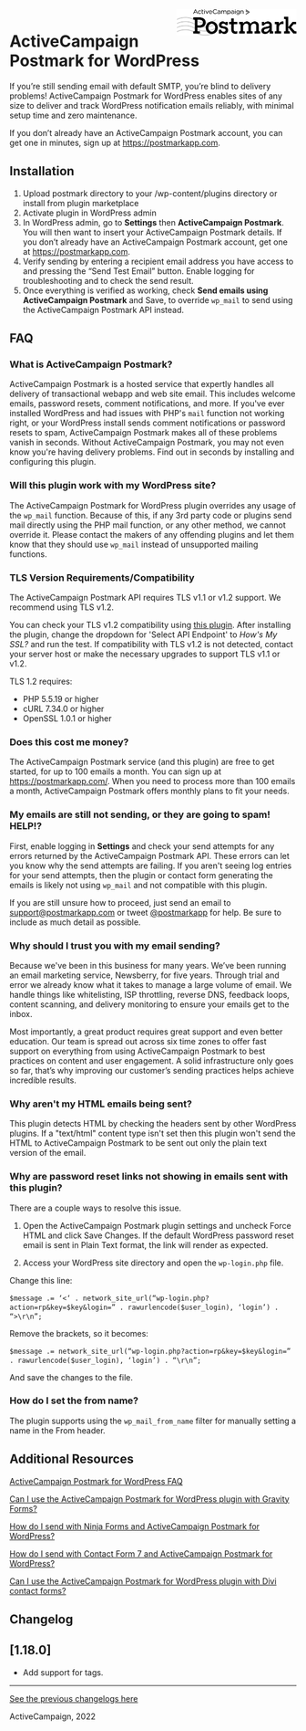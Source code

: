 <a href="https://postmarkapp.com">
    <img src="assets/images/logo.png" alt="Postmark Logo" title="ActiveCampaign Postmark" width="210" height="46" align="right">
</a>

# ActiveCampaign Postmark for WordPress

If you’re still sending email with default SMTP, you’re blind to delivery problems! ActiveCampaign Postmark for WordPress enables sites of any size to deliver and track WordPress notification emails reliably, with minimal setup time and zero maintenance.

If you don’t already have an ActiveCampaign Postmark account, you can get one in minutes, sign up at https://postmarkapp.com.

## Installation

1. Upload postmark directory to your /wp-content/plugins directory or install from plugin marketplace
2. Activate plugin in WordPress admin
3. In WordPress admin, go to **Settings** then **ActiveCampaign Postmark**. You will then want to insert your ActiveCampaign Postmark details. If you don’t already have an ActiveCampaign Postmark account, get one at https://postmarkapp.com.
4. Verify sending by entering a recipient email address you have access to and pressing the “Send Test Email” button. Enable logging for troubleshooting and to check the send result.
5. Once everything is verified as working, check **Send emails using ActiveCampaign Postmark** and Save, to override `wp_mail` to send using the ActiveCampaign Postmark API instead.

## FAQ

### What is ActiveCampaign Postmark?
ActiveCampaign Postmark is a hosted service that expertly handles all delivery of transactional webapp and web site email. This includes welcome emails, password resets, comment notifications, and more. If you've ever installed WordPress and had issues with PHP's `mail` function not working right, or your WordPress install sends comment notifications or password resets to spam, ActiveCampaign Postmark makes all of these problems vanish in seconds. Without ActiveCampaign Postmark, you may not even know you're having delivery problems. Find out in seconds by installing and configuring this plugin.

### Will this plugin work with my WordPress site?

The ActiveCampaign Postmark for WordPress plugin overrides any usage of the `wp_mail` function. Because of this, if any 3rd party code or plugins send mail directly using the PHP mail function, or any other method, we cannot override it. Please contact the makers of any offending plugins and let them know that they should use `wp_mail` instead of unsupported mailing functions.

### TLS Version Requirements/Compatibility

The ActiveCampaign Postmark API requires TLS v1.1 or v1.2 support. We recommend using TLS v1.2.

You can check your TLS v1.2 compatibility using [this plugin](https://wordpress.org/plugins/tls-1-2-compatibility-test/). After installing the plugin, change the dropdown for 'Select API Endpoint' to _How's My SSL?_ and run the test. If compatibility with TLS v1.2 is not detected, contact your server host or make the necessary upgrades to support TLS v1.1 or v1.2.

TLS 1.2 requires:

- PHP 5.5.19 or higher
- cURL 7.34.0 or higher
- OpenSSL 1.0.1 or higher

### Does this cost me money?

The ActiveCampaign Postmark service (and this plugin) are free to get started, for up to 100 emails a month. You can sign up at https://postmarkapp.com/. When you need to process more than 100 emails a month, ActiveCampaign Postmark offers monthly plans to fit your needs.

### My emails are still not sending, or they are going to spam! HELP!?

First, enable logging in **Settings** and check your send attempts for any errors returned by the ActiveCampaign Postmark API. These errors can let you know why the send attempts are failing. If you aren't seeing log entries for your send attempts, then the plugin or contact form generating the emails is likely not using `wp_mail` and not compatible with this plugin.

If you are still unsure how to proceed, just send an email to [support@postmarkapp.com](mailto:support@postmarkapp.com) or tweet [@postmarkapp](https://twitter.com/postmarkapp) for help. Be sure to include as much detail as possible.

### Why should I trust you with my email sending?

Because we've been in this business for many years. We’ve been running an email marketing service, Newsberry, for five years. Through trial and error we already know what it takes to manage a large volume of email. We handle things like whitelisting, ISP throttling, reverse DNS, feedback loops, content scanning, and delivery monitoring to ensure your emails get to the inbox.

Most importantly, a great product requires great support and even better education. Our team is spread out across six time zones to offer fast support on everything from using ActiveCampaign Postmark to best practices on content and user engagement. A solid infrastructure only goes so far, that’s why improving our customer’s sending practices helps achieve incredible results.

### Why aren't my HTML emails being sent?

This plugin detects HTML by checking the headers sent by other WordPress plugins. If a "text/html" content type isn't set then this plugin won't send the HTML to ActiveCampaign Postmark to be sent out only the plain text version of the email.

### Why are password reset links not showing in emails sent with this plugin?

There are a couple ways to resolve this issue.

1. Open the ActiveCampaign Postmark plugin settings and uncheck Force HTML and click Save Changes. If the default WordPress password reset email is sent in Plain Text format, the link will render as expected.

2. Access your WordPress site directory and open the `wp-login.php` file.

Change this line:

    $message .= ‘<‘ . network_site_url(“wp-login.php?action=rp&key=$key&login=” . rawurlencode($user_login), ‘login’) . “>\r\n”;

Remove the brackets, so it becomes:

    $message .= network_site_url(“wp-login.php?action=rp&key=$key&login=” . rawurlencode($user_login), ‘login’) . “\r\n”;

And save the changes to the file.

### How do I set the from name?

The plugin supports using the `wp_mail_from_name` filter for manually setting a name in the From header.

## Additional Resources

[ActiveCampaign Postmark for WordPress FAQ](https://postmarkapp.com/support/article/1138-postmark-for-wordpress-faq)

[Can I use the ActiveCampaign Postmark for WordPress plugin with Gravity Forms?](https://postmarkapp.com/support/article/1129-can-i-use-the-postmark-for-wordpress-plugin-with-gravity-forms)

[How do I send with Ninja Forms and ActiveCampaign Postmark for WordPress?](https://postmarkapp.com/support/article/1047-how-do-i-send-with-ninja-forms-and-postmark-for-wordpress)

[How do I send with Contact Form 7 and ActiveCampaign Postmark for WordPress?](https://postmarkapp.com/support/article/1072-how-do-i-send-with-contact-form-7-and-postmark-for-wordpress)

[Can I use the ActiveCampaign Postmark for WordPress plugin with Divi contact forms?](https://postmarkapp.com/support/article/1128-can-i-use-the-postmark-for-wordpress-plugin-with-divi-contact-forms)

## Changelog
## [1.18.0]
- Add support for tags.

--------

[See the previous changelogs here](https://github.com/ActiveCampaign/postmark-wordpress/blob/master/CHANGELOG.md)

ActiveCampaign, 2022
